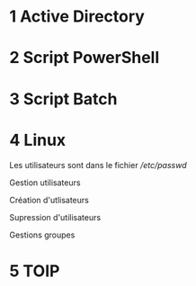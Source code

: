 # 1 Active Directory






# 2 Script PowerShell

# 3 Script Batch 

# 4 Linux

Les utilisateurs sont dans le fichier */etc/passwd*









Gestion utilisateurs

Création d'utlisateurs

Supression d'utilisateurs



Gestions groupes






# 5 TOIP
